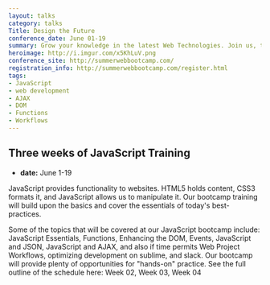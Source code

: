 ```yaml
---
layout: talks
category: talks
Title: Design the Future
conference_date: June 01-19
summary: Grow your knowledge in the latest Web Technologies. Join us, this summer 2015, for the first ever Web Development Bootcamp hosted at Fresno City College.
heroimage: http://i.imgur.com/x5KhLuV.png
conference_site: http://summerwebbootcamp.com/
registration_info: http://summerwebbootcamp.com/register.html
tags:
- JavaScript
- web development
- AJAX
- DOM
- Functions
- Workflows
---
```


## Three weeks of JavaScript Training
- **date:** June 1-19

JavaScript provides functionality to websites. HTML5 holds content, CSS3 formats it, and JavaScript allows us to manipulate it. Our bootcamp training will build upon the basics and cover the essentials of today's best-practices.

Some of the topics that will be covered at our JavaScript bootcamp include: JavaScript Essentials, Functions, Enhancing the DOM, Events, JavaScript and JSON, JavaScript and AJAX, and also if time permits Web Project Workflows, optimizing development on sublime, and slack. Our bootcamp will provide plenty of opportunities for "hands-on" practice. See the full outline of the schedule here: Week 02, Week 03, Week 04

